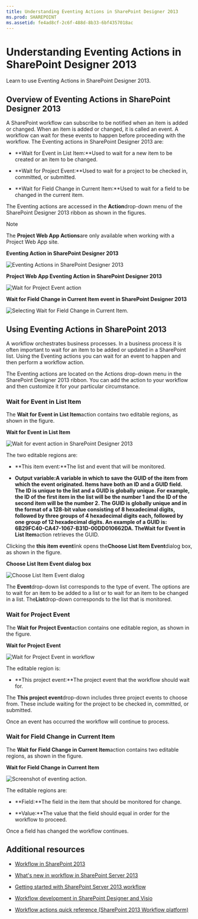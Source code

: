 ```yaml
---
title: Understanding Eventing Actions in SharePoint Designer 2013
ms.prod: SHAREPOINT
ms.assetid: fe4ad8cf-2c6f-488d-8b33-6bf4357018ac
---
```



# Understanding Eventing Actions in SharePoint Designer 2013
Learn to use Eventing Actions in SharePoint Designer 2013. 
## Overview of Eventing Actions in SharePoint Designer 2013
<a name="section1"> </a>

A SharePoint workflow can subscribe to be notified when an item is added or changed. When an item is added or changed, it is called an event. A workflow can wait for these events to happen before proceeding with the workflow. The Eventing actions in SharePoint Designer 2013 are: 
  
    
    

- **Wait for Event in List Item:**Used to wait for a new item to be created or an item to be changed.
    
  
- **Wait for Project Event:**Used to wait for a project to be checked in, committed, or submitted.
    
  
- **Wait for Field Change in Current Item:**Used to wait for a field to be changed in the current item.
    
  
The Eventing actions are accessed in the **Action**drop-down menu of the SharePoint Designer 2013 ribbon as shown in the figures.
  
    
    

> [!NOTE]  
> The **Project Web App Actions**are only available when working with a Project Web App site.
  
    
    


**Eventing Action in SharePoint Designer 2013**

  
    
    

  
    
    
![Eventing Actions in SharePoint Designer 2013](images/SPD15-EventingActions1.png)
  
    
    

**Project Web App Eventing Action in SharePoint Designer 2013**

  
    
    

  
    
    
![Wait for Project Event action](images/SPD15-EventingActions4.png)
  
    
    

**Wait for Field Change in Current Item event in SharePoint Designer 2013**

  
    
    

  
    
    
![Selecting Wait for Field Change in Current Item.](images/wf15-eventingactions3.png)
  
    
    

  
    
    

  
    
    

## Using Eventing Actions in SharePoint 2013
<a name="section2"> </a>

A workflow orchestrates business processes. In a business process it is often important to wait for an item to be added or updated in a SharePoint list. Using the Eventing actions you can wait for an event to happen and then perform a workflow action. 
  
    
    
The Eventing actions are located on the Actions drop-down menu in the SharePoint Designer 2013 ribbon. You can add the action to your workflow and then customize it for your particular circumstance. 
  
    
    

### Wait for Event in List Item

The **Wait for Event in List Item**action contains two editable regions, as shown in the figure.
  
    
    

**Wait for Event in List Item**

  
    
    

  
    
    
![Wait for event action in SharePoint Designer 2013](images/SPD15-EventingActions2.png)
  
    
    

  
    
    

  
    
    
The two editable regions are: 
  
    
    

- **This item event:**The list and event that will be monitored.
    
  
- **Output variable:**A variable in which to save the GUID of the item from which the event originated. Items have both an ID and a GUID field. The ID is unique to the list and a GUID is globally unique. For example, the ID of the first item in the list will be the number 1 and the ID of the second item will be the number 2. The GUID is globally unique and in the format of a 128-bit value consisting of 8 hexadecimal digits, followed by three groups of 4 hexadecimal digits each, followed by one group of 12 hexadecimal digits. An example of a GUID is: 6B29FC40-CA47-1067-B31D-00DD010662DA. The**Wait for Event in List Item**action retrieves the GUID.
    
  
Clicking the **this item event**link opens the**Choose List Item Event**dialog box, as shown in the figure.
  
    
    

**Choose List Item Event dialog box**

  
    
    

  
    
    
![Choose List Item Event dialog](images/SPD15-EventingActions3.jpg)
  
    
    

  
    
    

  
    
    
The **Event**drop-down list corresponds to the type of event. The options are to wait for an item to be added to a list or to wait for an item to be changed in a list. The**List**drop-down corresponds to the list that is monitored.
  
    
    

### Wait for Project Event

The **Wait for Project Event**action contains one editable region, as shown in the figure.
  
    
    

**Wait for Project Event**

  
    
    

  
    
    
![Wait for Project Event in workflow](images/SPD15-EventingActions5.png)
  
    
    

  
    
    

  
    
    
The editable region is: 
  
    
    

- **This project event:**The project event that the workflow should wait for.
    
  
The **This project event**drop-down includes three project events to choose from. These include waiting for the project to be checked in, committed, or submitted.
  
    
    
Once an event has occurred the workflow will continue to process. 
  
    
    

### Wait for Field Change in Current Item

The **Wait for Field Change in Current Item**action contains two editable regions, as shown in the figure.
  
    
    

**Wait for Field Change in Current Item**

  
    
    

  
    
    
![Screenshot of eventing action.](images/wf15-eventingactions4.png)
  
    
    

  
    
    

  
    
    
The editable regions are: 
  
    
    

- **Field:**The field in the item that should be monitored for change.
    
  
- **Value:**The value that the field should equal in order for the workflow to proceed.
    
  
Once a field has changed the workflow continues. 
  
    
    

## Additional resources
<a name="bk_addresources"> </a>


-  [Workflow in SharePoint 2013 ](http://technet.microsoft.com/en-us/sharepoint/jj556245.aspx)
    
  
-  [What's new in workflow in SharePoint Server 2013](http://msdn.microsoft.com/library/6ab8a28b-fa2f-4530-8b55-a7f663bf15ea.aspx)
    
  
-  [Getting started with SharePoint Server 2013 workflow](http://msdn.microsoft.com/library/cc73be76-a329-449f-90ab-86822b1c2ee8.aspx)
    
  
-  [Workflow development in SharePoint Designer and Visio](workflow-development-in-sharepoint-designer-and-visio.md)
    
  
-  [Workflow actions quick reference (SharePoint 2013 Workflow platform)](workflow-actions-quick-reference-sharepoint-2013-workflow-platform.md)
    
  

  
    
    

